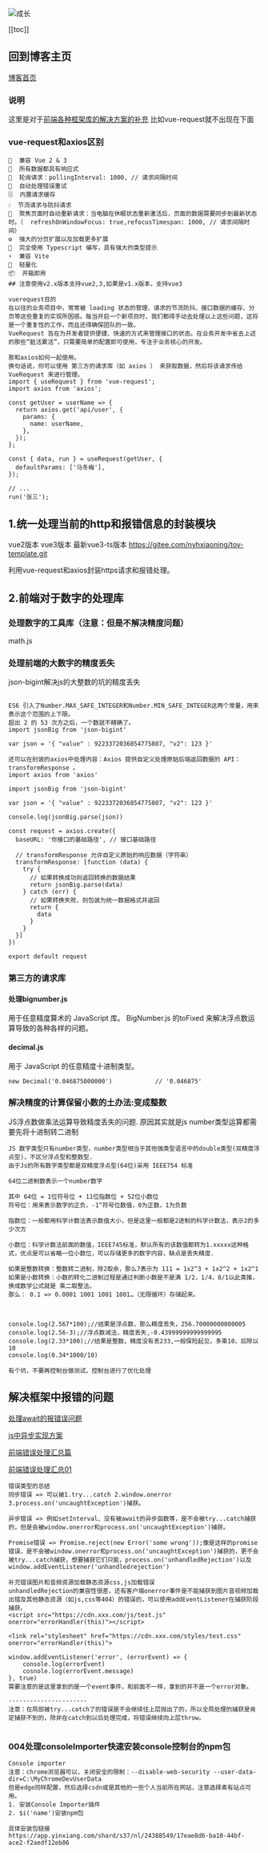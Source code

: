 ![成长](/images/home.png)

[[toc]]
## 回到博客主页
[博客首页](./../README.md)  


### 说明
这里是对于[前端各种框架库的解决方案的补充](https://www.processon.com/mindmap/6214476d079129079ad749e1)
比如vue-request就不出现在下面


### vue-request和axios区别

~~~
🌈  兼容 Vue 2 & 3
🚀  所有数据都具有响应式
🔄  轮询请求：pollingInterval: 1000, // 请求间隔时间
🤖  自动处理错误重试
🗄  内置请求缓存
💧  节流请求与防抖请求
🎯  聚焦页面时自动重新请求：当电脑在休眠状态重新激活后，页面的数据需要同步到最新状态时。（  refreshOnWindowFocus: true,refocusTimespan: 1000, // 请求间隔时间）
⚙️  强大的分页扩展以及加载更多扩展
📠  完全使用 Typescript 编写，具有强大的类型提示
⚡️  兼容 Vite
🍃  轻量化
📦  开箱即用
## 注意使用v2.x版本支持vue2,3,如果是v1.x版本，支持vue3

vuerequest目的
在以往的业务项目中，常常被 loading 状态的管理、请求的节流防抖、接口数据的缓存、分页等这些重复的实现所困惑。每当开启一个新项目时，我们都得手动去处理以上这些问题，这将是一个重复性的工作，而且还得确保团队的一致。
VueRequest 旨在为开发者提供便捷、快速的方式来管理接口的状态。在业务开发中省去上述的那些“脏活累活”，只需要简单的配置即可使用，专注于业务核心的开发。

那和axios如何一起使用。
换句话说，你可以使用 第三方的请求库（如 axios ） 来获取数据，然后将该请求传给 VueRequest 来进行管理。
import { useRequest } from 'vue-request';
import axios from 'axios';

const getUser = userName => {
  return axios.get('api/user', {
    params: {
      name: userName,
    },
  });
};

const { data, run } = useRequest(getUser, {
  defaultParams: ['马冬梅'],
});

// ...
run('张三');

~~~
## 1.统一处理当前的http和报错信息的封装模块
vue2版本
vue3版本
最新vue3-ts版本
 https://gitee.com/nyhxiaoning/tov-template.git

利用vue-request和axios封装https请求和报错处理。


## 2.前端对于数字的处理库
### 处理数字的工具库（注意：但是不解决精度问题）
math.js

### 处理前端的大数字的精度丢失

json-bigint解决js的大整数的坑的精度丢失
~~~

ES6 引入了Number.MAX_SAFE_INTEGER和Number.MIN_SAFE_INTEGER这两个常量，用来表示这个范围的上下限。
超出 2 的 53 次方之后，一个数就不精确了。
import jsonBig from 'json-bigint'

var json = '{ "value" : 9223372036854775807, "v2": 123 }'

还可以在封装的axios中处理内容：Axios 提供自定义处理原始后端返回数据的 API：transformResponse 。
import axios from 'axios'

import jsonBig from 'json-bigint'

var json = '{ "value" : 9223372036854775807, "v2": 123 }'

console.log(jsonBig.parse(json))

const request = axios.create({
  baseURL: '你接口的基础路径', // 接口基础路径

  // transformResponse 允许自定义原始的响应数据（字符串）
  transformResponse: [function (data) {
    try {
      // 如果转换成功则返回转换的数据结果
      return jsonBig.parse(data)
    } catch (err) {
      // 如果转换失败，则包装为统一数据格式并返回
      return {
        data
      }
    }
  }]
})

export default request

~~~

### 第三方的请求库
#### 处理bignumber.js
用于任意精度算术的 JavaScript 库。
BigNumber.js 的toFixed 来解决浮点数运算导致的各种各样的问题。
#### decimal.js
用于 JavaScript 的任意精度十进制类型。
~~~
new Decimal('0.046875000000')            // '0.046875'

~~~

### 解决精度的计算保留小数的土办法:变成整数

JS浮点数做乘法运算导致精度丢失的问题.
原因其实就是js number类型运算都需要先将十进制转二进制

~~~
JS 数字类型只有number类型，number类型相当于其他强类型语言中的double类型(双精度浮点型)，不区分浮点型和整数型.
由于Js的所有数字类型都是双精度浮点型(64位)采用 IEEE754 标准

64位二进制数表示一个number数字

其中 64位 = 1位符号位 + 11位指数位 + 52位小数位
符号位：用来表示数字的正负，-1^符号位数值，0为正数，1为负数

指数位：一般都用科学计数法表示数值大小，但是这里一般都是2进制的科学计数法，表示2的多少次方

小数位：科学计数法前面的数值，IEEE745标准，默认所有的该数值都转为1.xxxxx这种格式，优点是可以省略一位小数位，可以存储更多的数字内容，缺点是丢失精度.

如果是整数转换：整数转二进制，除2取余，那么7表示为 111 = 1x2^3 + 1x2^2 + 1x2^1
如果是小数转换：小数的转化二进制过程是通过判断小数是不是满 1/2，1/4，8/1以此类推，换成数学公式就是 乘二取整法。
那么： 0.1 => 0.0001 1001 1001 1001…（无限循环）存储起来。



console.log(2.567*100);//结果是浮点数，那么精度丢失，256.70000000000005 
console.log(2.56-3);//浮点数减法，精度丢失,-0.43999999999999995
console.log(2.33*100);//结果是整数，精度没有丢233,一般保险起见，多乘10，后除以10
console.log(0.34*1000/10)

有个坑，不要再控制台做测试，控制台进行了优化处理
~~~



## 解决框架中报错的问题
[处理await的报错误问题](https://app.yinxiang.com/shard/s37/nl/24388549/5bb546b1-1047-4c54-afc2-3f70d7ab42fe)

[js中异步实现方案](https://app.yinxiang.com/shard/s37/nl/24388549/30c25a2d-fcb5-47ac-b1e2-38e6cfc76319)

[前端错误处理汇总篇](https://juejin.cn/post/6979564690787532814)

[前端错误处理汇总01](https://app.yinxiang.com/shard/s37/nl/24388549/bc25dd43-2ddb-472f-ac5c-05330f540e80)


~~~
错误类型的总结
同步错误 => 可以被1.try...catch 2.window.onerror 3.process.on('uncaughtException')捕获。

异步错误 => 例如setInterval、没有被await的异步函数等，是不会被try...catch捕获的，但是会被window.onerror和process.on('uncaughtException')捕获。

Promise错误 => Promise.reject(new Error('some wrong'));像是这样的promise错误，是不会被window.onerror和process.on('uncaughtException')捕获的，更不会被try...catch捕获，想要捕获它们只能，process.on('unhandledRejection')以及window.addEventListener('unhandledrejection')

补充错误图片和音频资源加载静态资源css,js加载错误
unhandledRejection的兼容性很差，还有客户端onerror事件是不能捕获到图片音视频加载出错及其他静态资源（如js,css等404）的错误的，可以使用addEventListener在捕获阶段捕获。
<script src="https://cdn.xxx.com/js/test.js"  onerror="errorHandler(this)"></script>

<link rel="stylesheet" href="https://cdn.xxx.com/styles/test.css" onerror="errorHandler(this)">

window.addEventListener('error', (errorEvent) => {
    console.log(errorEvent)
    cosnole.log(errorEvent.message)
}, true)
需要注意的是这里拿到的是一个event事件，和前面不一样，拿到的并不是一个error对象。

----------------------
注意：在局部被try...catch了的错误是不会继续往上层抛出了的，所以全局处理的捕获是肯定捕获不到的，除非在catch到以后处理完成，将错误继续向上层throw。


~~~



### 004处理consoleImporter快速安装console控制台的npm包
~~~
Console importer
注意：chrome浏览器可以，关闭安全的限制：--disable-web-security --user-data-dir=C:\MyChromeDevUserData
但是edge同样配置，然后选择csdn或是其他的一些个人当前所在网站，注意选择素有站点可用。
1. 安装Console Importer插件
2. $i('name')安装npm包

具体安装包链接
https://app.yinxiang.com/shard/s37/nl/24388549/17eae8d6-ba10-44bf-ace2-f2aedf12eb86


~~~